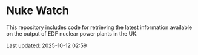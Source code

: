 # Nuke Watch

This repository includes code for retrieving the latest information available on the output of EDF nuclear power plants in the UK.

Last updated: 2025-10-12 02:59